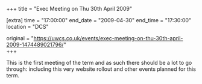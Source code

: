 +++
title = "Exec Meeting on Thu 30th April 2009"

[extra]
time = "17:00:00"
end_date = "2009-04-30"
end_time = "17:30:00"
location = "DCS"

original = "https://uwcs.co.uk/events/exec-meeting-on-thu-30th-april-2009-1474489021796/"    
+++

This is the first meeting of the term and as such there should be a lot to go through: including this very website rollout and other events planned for this term.

